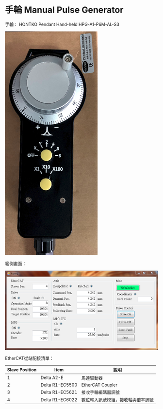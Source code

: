 ﻿# 手輪 Manual Pulse Generator

手輪： HONTKO Pendant Hand-held HPG-A1-P6M-AL-S3

![](mpg.png)

範例畫面：

![](mpg範例.png)

EtherCAT從站配接清單：

| Slave Position | Item | 說明 |
|----------------|------|-----|
| 1 | Delta A2-E  | 馬達驅動器 |
| 2 | Delta R1-EC5500 | EtherCAT Coupler |
| 3 | Delta R1-EC5621 | 接收手輪編碼器訊號 |
| 4 | Delta R1-EC6022 | 數位輸入訊號模組，接收軸與倍率訊號 |

